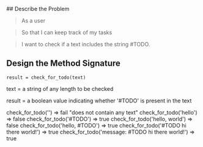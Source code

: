 ## Describe the Problem

> As a user

> So that I can keep track of my tasks

> I want to check if a text includes the string #TODO.

## Design the Method Signature

`result = check_for_todo(text)`

text = a string of any length to be checked

result = a boolean value indicating whether '#TODO' is present in the text

check_for_todo('') => fail "does not contain any text"
check_for_todo('hello') => false
check_for_todo('#TODO') => true
check_for_todo('hello, world') => false
check_for_todo('hello, #TODO') => true
check_for_todo('#TODO hi there world!') => true
check_for_todo('message: #TODO hi there world!') => true
